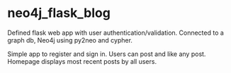 # neo4j_flask_blog

Defined flask web app with user authentication/validation.
Connected to a graph db, Neo4j using py2neo and cypher.

Simple app to register and sign in. Users can post and like any post.
Homepage displays most recent posts by all users.
